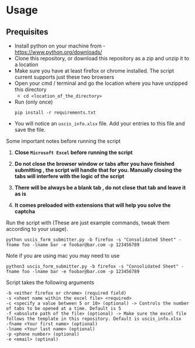 # Usage

## Prequisites
* Install python on your machine from - https://www.python.org/downloads/
* Clone this repository, or download this repository as a zip and unzip it to a location
* Make sure you have at least firefox or chrome installed. The script current supports just these two browsers
* Open your cmd / terminal and go the location where you have unzipped this directory 
    * `cd <location_of_the_directory>`
* Run (only once)
    ```
    pip install -r requirements.txt
    ```
* You will notice an `uscis_info.xlsx` file. Add your entries to this file and save the file. 

Some important notes before running the script

1. **Close `Microsoft Excel` before running the script**

2. **Do not close the browser window or tabs after you have finished submitting , the script will handle that for you. Manually closing the tabs will interfere with the logic of the script**

3. **There will be always be a blank tab , do not close that tab and leave it as is**

4. **It comes preloaded with extensions that will help you solve the captcha**

Run the script with (These are just example commands, tweak them according to your usage).
```
python uscis_form_submitter.py -b firefox -s "Consolidated Sheet" -fname foo -lname bar -e foobar@bar.com -p 123456789
```
Note if you are using mac you may need to use

```
python3 uscis_form_submitter.py -b firefox -s "Consolidated Sheet" -fname foo -lname bar -e foobar@bar.com -p 123456789 
```

Script takes the following arguments
```
-b <either firefox or chrome> (required field)
-s <sheet name within the excel file> <required>
-c <specify a value between 5 or 10> (optional) -> Controls the number of tabs to be opened at a time. Default is 5
-f <absolute path of the file> (optional) -> Make sure the excel file follows the template in this repository. Default is uscis_info.xlsx
-fname <Your first name> (optional)
-lname <Your last name> (optional)
-p <phone number> (optional)
-e <email> (optinal)
```